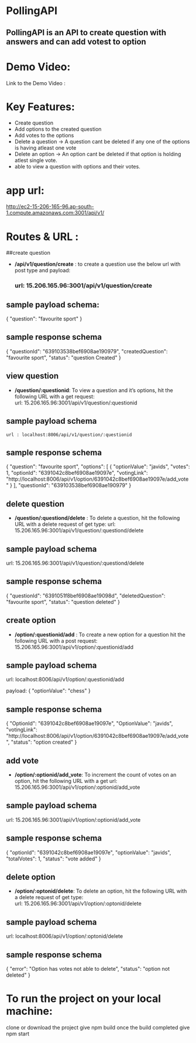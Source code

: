 # PollingAPI
## PollingAPI is an API to create question with answers and can add votest to option

# Demo Video:
Link to the Demo Video : 
# Key Features:

- Create question
- Add options to the created question
- Add votes to the options
- Delete a question →  A question cant be deleted if any one of the options is having atleast one vote
- Delete an option →  An option cant be deleted if that option is holding atlest single vote.
- able to view a question with options and their votes.

# app url: 
 http://ec2-15-206-165-96.ap-south-1.compute.amazonaws.com:3001/api/v1/

# Routes & URL :
##create question
- **/api/v1/question/create** : to create a question use the below url with post type and payload: 
  ### url:  15.206.165.96:3001/api/v1/question/create
## sample payload schema:
  {
    "question": "favourite sport"
}
## sample response schema
{
    "questionId": "639103538bef6908ae190979",
    "createdQuestion": "favourite sport",
    "status": "question Created"
}

## view question
- **/question/:questionid**: To view a question and it’s options, hit the following URL with a get request:  
url:  15.206.165.96:3001/api/v1/question/:questionid
## sample payload schema
    url : localhost:8006/api/v1/question/:questionid

## sample response schema
  {
    "question": "favourite sport",
    "options": [
        {
            "optionValue": "javids",
            "votes": 1,
            "optionId": "6391042c8bef6908ae19097e",
            "votingLink": "http://localhost:8006/api/v1/option/6391042c8bef6908ae19097e/add_vote"
        }
    ],
    "questionId": "639103538bef6908ae190979"
}

 
## delete question
- **/question/:questiond/delete** : To delete a question, hit the following URL with a delete request of get type:
url: 15.206.165.96:3001/api/v1/question/:questiond/delete  
## sample payload schema
  url: 15.206.165.96:3001/api/v1/question/:questiond/delete
## sample response schema
  {
    "questionId": "6391051f8bef6908ae19098d",
    "deletedQuestion": "favourite sport",
    "status": "question deleted"
}

## create option
- **/option/:questionid/add** : To create a new option for a question hit the following URL with a post request: 15.206.165.96:3001/api/v1/option/:questionid/add

## sample payload schema
  url:  localhost:8006/api/v1/option/:questionid/add

  payload:
    {
    "optionValue": "chess"
    }
## sample response schema
   {
    "OptionId": "6391042c8bef6908ae19097e",
    "OptionValue": "javids",
    "votingLink": "http://localhost:8006/api/v1/option/6391042c8bef6908ae19097e/add_vote",
    "status": "option created"
    }   

## add vote
- **/option/:optionid/add_vote**: To increment the count of votes on an option, hit the following URL with a get url: 15.206.165.96:3001/api/v1/option/:optionid/add_vote 

## sample payload schema
  url:  15.206.165.96:3001/api/v1/option/:optionid/add_vote
## sample response schema
  {
    "optionId": "6391042c8bef6908ae19097e",
    "optionValue": "javids",
    "totalVotes": 1,
    "status": "vote added"
}

## delete option
- **/option/:optonid/delete**: To delete an option, hit the following URL with a delete request of get type:  
url:  15.206.165.96:3001/api/v1/option/:optonid/delete
## sample payload schema
  url:  localhost:8006/api/v1/option/:optonid/delete
## sample response schema
  {
    "error": "Option has votes not able to delete",
    "status": "option not deleted"
}

# To run the project on your local machine:
  clone or download the project
  give npm build
  once the build completed give npm start